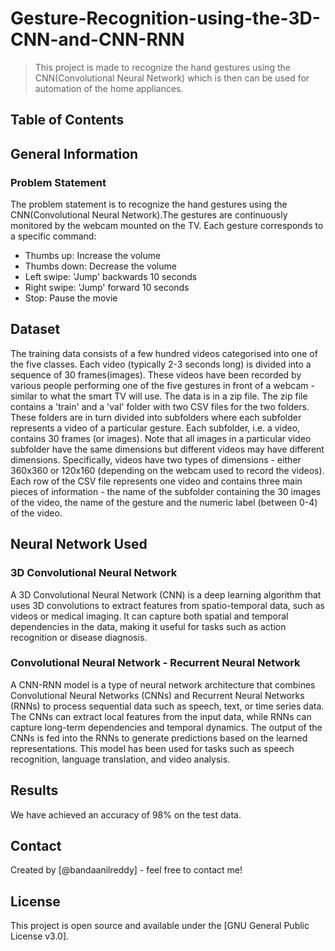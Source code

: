 # Gesture-Recognition-using-the-3D-CNN-and-CNN-RNN
>
> This project is made to recognize the hand gestures using the CNN(Convolutional Neural Network) which is then can be used for automation of the home appliances.

## Table of Contents

## General Information

### Problem Statement

The problem statement is to recognize the hand gestures using the CNN(Convolutional Neural Network).The gestures are continuously monitored by the webcam mounted on the TV. Each gesture corresponds to a specific command:

- Thumbs up:  Increase the volume
- Thumbs down: Decrease the volume
- Left swipe: 'Jump' backwards 10 seconds
- Right swipe: 'Jump' forward 10 seconds  
- Stop: Pause the movie

## Dataset

The training data consists of a few hundred videos categorised into one of the five classes. Each video (typically 2-3 seconds long) is divided into a sequence of 30 frames(images). These videos have been recorded by various people performing one of the five gestures in front of a webcam - similar to what the smart TV will use.
The data is in a zip file. The zip file contains a 'train' and a 'val' folder with two CSV files for the two folders. These folders are in turn divided into subfolders where each subfolder represents a video of a particular gesture. Each subfolder, i.e. a video, contains 30 frames (or images). Note that all images in a particular video subfolder have the same dimensions but different videos may have different dimensions. Specifically, videos have two types of dimensions - either 360x360 or 120x160 (depending on the webcam used to record the videos).
Each row of the CSV file represents one video and contains three main pieces of information - the name of the subfolder containing the 30 images of the video, the name of the gesture and the numeric label (between 0-4) of the video.

## Neural Network Used

### 3D Convolutional Neural Network

A 3D Convolutional Neural Network (CNN) is a deep learning algorithm that uses 3D convolutions to extract features from spatio-temporal data, such as videos or medical imaging. It can capture both spatial and temporal dependencies in the data, making it useful for tasks such as action recognition or disease diagnosis.

### Convolutional Neural Network - Recurrent Neural Network

A CNN-RNN model is a type of neural network architecture that combines Convolutional Neural Networks (CNNs) and Recurrent Neural Networks (RNNs) to process sequential data such as speech, text, or time series data. The CNNs can extract local features from the input data, while RNNs can capture long-term dependencies and temporal dynamics. The output of the CNNs is fed into the RNNs to generate predictions based on the learned representations. This model has been used for tasks such as speech recognition, language translation, and video analysis.

## Results

We have achieved an accuracy of 98% on the test data.

## Contact

Created by [@bandaanilreddy] - feel free to contact me!

## License

This project is open source and available under the [GNU General Public License v3.0].
